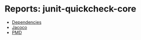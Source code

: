 # Reports: junit-quickcheck-core

- [Dependencies](../junit-quickcheck-core/dependencies.html)
- [Jacoco](../junit-quickcheck-core/jacoco/index.html)
- [PMD](../junit-quickcheck-core/pmd.html)
